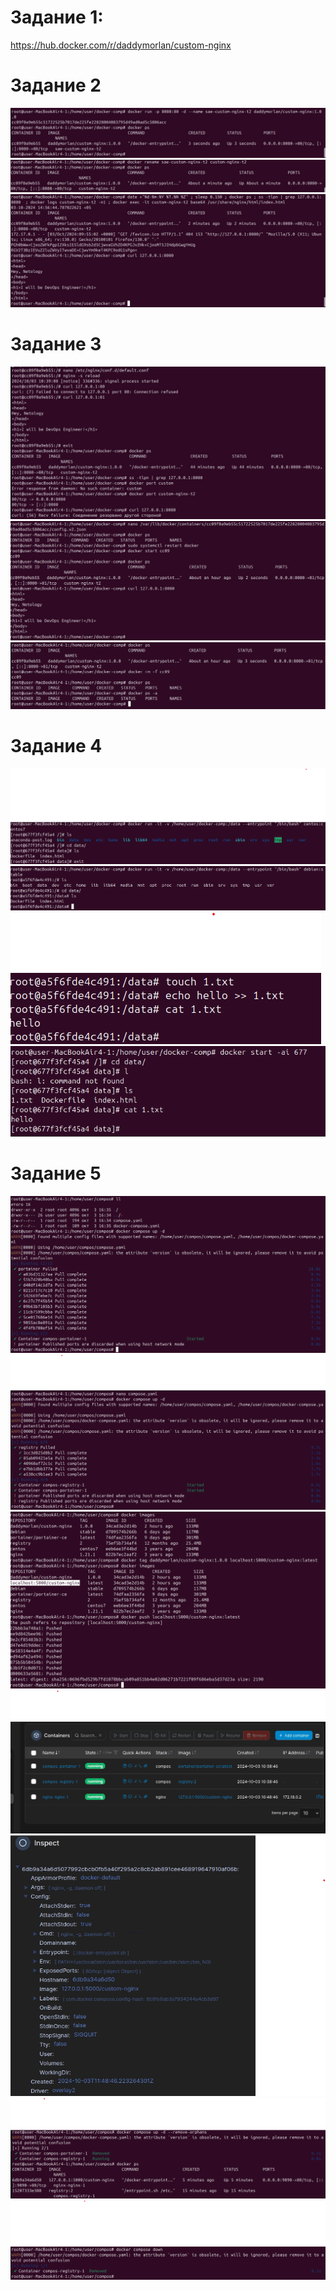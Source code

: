 # Задание 1: 
https://hub.docker.com/r/daddymorlan/custom-nginx
# Задание 2
![](https://github.com/DaddyMorlan/05-virt-03-docker-intro/blob/main/docker/2.1.jpg)
![](https://github.com/DaddyMorlan/05-virt-03-docker-intro/blob/main/docker/2.2.jpg)
![](https://github.com/DaddyMorlan/05-virt-03-docker-intro/blob/main/docker/2.3-4.jpg)
# Задание 3
![](https://github.com/DaddyMorlan/05-virt-03-docker-intro/blob/main/docker/3.1.jpg)
![](https://github.com/DaddyMorlan/05-virt-03-docker-intro/blob/main/docker/3.2.jpg)
![](https://github.com/DaddyMorlan/05-virt-03-docker-intro/blob/main/docker/3.3.png)
# Задание 4
![](https://github.com/DaddyMorlan/05-virt-03-docker-intro/blob/main/docker/4.1.png)
![](https://github.com/DaddyMorlan/05-virt-03-docker-intro/blob/main/docker/4.2.png)
![](https://github.com/DaddyMorlan/05-virt-03-docker-intro/blob/main/docker/4.3.png)
![](https://github.com/DaddyMorlan/05-virt-03-docker-intro/blob/main/docker/4.4.png)
# Задание 5
![](https://github.com/DaddyMorlan/05-virt-03-docker-intro/blob/main/docker/5.1.png)
![](https://github.com/DaddyMorlan/05-virt-03-docker-intro/blob/main/docker/5.2.png)
![](https://github.com/DaddyMorlan/05-virt-03-docker-intro/blob/main/docker/5.3.png)
![](https://github.com/DaddyMorlan/05-virt-03-docker-intro/blob/main/docker/5.4.png)
![](https://github.com/DaddyMorlan/05-virt-03-docker-intro/blob/main/docker/5.5.png)
![](https://github.com/DaddyMorlan/05-virt-03-docker-intro/blob/main/docker/5.6.png)
![](https://github.com/DaddyMorlan/05-virt-03-docker-intro/blob/main/docker/5.7.png)
